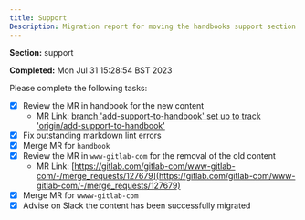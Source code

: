 ```yaml
---
title: Support
Description: Migration report for moving the handbooks support section
---
```


**Section:** support

**Completed:** Mon Jul 31 15:28:54 BST 2023

Please complete the following tasks:

- [x] Review the MR in handbook for the new content
  - MR Link: [branch 'add-support-to-handbook' set up to track 'origin/add-support-to-handbook'](https://gitlab.com/gitlab-com/content-sites/handbook/-/merge_requests/323)
- [x] Fix outstanding markdown lint errors
- [x] Merge MR for `handbook`
- [x] Review the MR in `www-gitlab-com` for the removal of the old content
  - MR Link: [https://gitlab.com/gitlab-com/www-gitlab-com/-/merge_requests/127679](https://gitlab.com/gitlab-com/www-gitlab-com/-/merge_requests/127679)
- [x] Merge MR for `wwww-gitlab-com`
- [x] Advise on Slack the content has been successfully migrated
